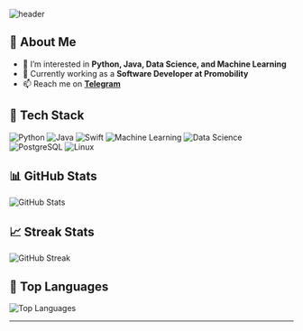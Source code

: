 ![header](https://capsule-render.vercel.app/api?type=waving&color=gradient&height=200&section=header&text=Hi,%20I'm%20@Dh-Kh!&fontSize=40&fontAlignY=35&desc=Software%20Developer%20at%20Promobility&descAlignY=55&descAlign=50)

## 👋 About Me
- 👀 I’m interested in **Python, Java, Data Science, and Machine Learning**  
- 🌱 Currently working as a **Software Developer at Promobility**  
- 📫 Reach me on **[Telegram](https://t.me/developer_dhkh)**  

## 🚀 Tech Stack
![Python](https://img.shields.io/badge/-Python-3776AB?style=for-the-badge&logo=python&logoColor=white)
![Java](https://img.shields.io/badge/-Java-007396?style=for-the-badge&logo=java&logoColor=white)
![Swift](https://img.shields.io/badge/-Swift-FA7343?style=for-the-badge&logo=swift&logoColor=white)
![Machine Learning](https://img.shields.io/badge/-Machine%20Learning-F7931E?style=for-the-badge&logo=scikitlearn&logoColor=white)
![Data Science](https://img.shields.io/badge/-Data%20Science-4B8BBE?style=for-the-badge&logo=pandas&logoColor=white) 
![PostgreSQL](https://img.shields.io/badge/-PostgreSQL-336791?style=for-the-badge&logo=postgresql&logoColor=white)
![Linux](https://img.shields.io/badge/-Linux-FCC624?style=for-the-badge&logo=linux&logoColor=black)


## 📊 GitHub Stats
![GitHub Stats](https://github-readme-stats.vercel.app/api?username=Dh-Kh&show_icons=true&theme=radical)

## 📈 Streak Stats
![GitHub Streak](https://github-readme-streak-stats.herokuapp.com/?user=Dh-Kh&theme=radical)

## 🌟 Top Languages
![Top Languages](https://github-readme-stats.vercel.app/api/top-langs/?username=Dh-Kh&layout=compact&theme=radical)

---
